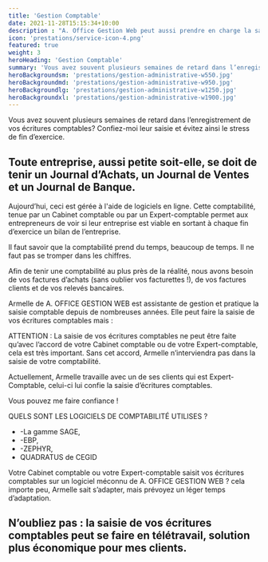 ```yaml
---
title: 'Gestion Comptable'
date: 2021-11-28T15:15:34+10:00
description : "A. Office Gestion Web peut aussi prendre en charge la saisie de vos écritures Comptable."
icon: 'prestations/service-icon-4.png'
featured: true
weight: 3
heroHeading: 'Gestion Comptable'
summary: 'Vous avez souvent plusieurs semaines de retard dans l’enregistrement de vos écritures comptables? Confiez-moi leur saisie et évitez ainsi le stress de fin d’exercice.'
heroBackgroundsm: 'prestations/gestion-administrative-w550.jpg'
heroBackgroundmd: 'prestations/gestion-administrative-w950.jpg'
heroBackgroundlg: 'prestations/gestion-administrative-w1250.jpg'
heroBackgroundxl: 'prestations/gestion-administrative-w1900.jpg'
---
```


Vous avez souvent plusieurs semaines de retard dans l’enregistrement de vos écritures comptables? Confiez-moi leur saisie et évitez ainsi le stress de fin d’exercice.


## Toute entreprise, aussi petite soit-elle, se doit de tenir un Journal d’Achats, un Journal de Ventes et un Journal de Banque.

Aujourd’hui, ceci est gérée à l'aide de logiciels en ligne. Cette comptabilité, tenue par un Cabinet comptable ou par un Expert-comptable permet aux entrepreneurs de voir si leur entreprise est viable en sortant à chaque fin d’exercice un bilan de l’entreprise.

Il faut savoir que la comptabilité prend du temps, beaucoup de temps. Il ne faut pas se tromper dans les chiffres.

Afin de tenir une comptabilité au plus près de la réalité, nous avons besoin de vos factures d’achats (sans oublier vos facturettes !), de vos factures clients et de vos relevés bancaires.

Armelle de A. OFFICE GESTION WEB est assistante de gestion et pratique la saisie comptable depuis de nombreuses années. Elle peut faire la saisie de vos écritures comptables mais :

ATTENTION : La saisie de vos écritures comptables ne peut être faite qu’avec l’accord de votre Cabinet comptable ou de votre Expert-comptable, cela est très important. Sans cet accord, Armelle n’interviendra pas dans la saisie de votre comptabilité.

Actuellement, Armelle travaille avec un de ses clients qui est Expert-Comptable, celui-ci lui confie la saisie d’écritures comptables.

Vous pouvez me faire confiance !


QUELS SONT LES LOGICIELS DE COMPTABILITÉ UTILISES ?

- -La gamme SAGE,
- -EBP,
- -ZEPHYR,
- QUADRATUS de CEGID

Votre Cabinet comptable ou votre Expert-comptable saisit vos écritures comptables sur un logiciel méconnu de A. OFFICE GESTION WEB ? cela importe peu, Armelle sait s’adapter, mais prévoyez un léger temps d’adaptation.

## N’oubliez pas : la saisie de vos écritures comptables peut se faire en télétravail, solution plus économique pour mes clients.

